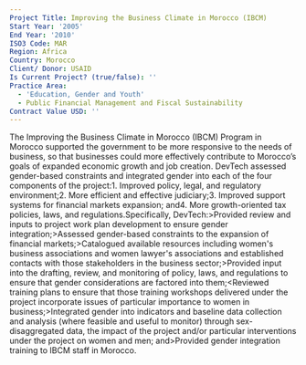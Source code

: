 ```yaml
---
Project Title: Improving the Business Climate in Morocco (IBCM)
Start Year: '2005'
End Year: '2010'
ISO3 Code: MAR
Region: Africa
Country: Morocco
Client/ Donor: USAID
Is Current Project? (true/false): ''
Practice Area:
  - 'Education, Gender and Youth'
  - Public Financial Management and Fiscal Sustainability
Contract Value USD: ''
---
```

The Improving the Business Climate in Morocco (IBCM) Program in Morocco supported the government to be more responsive to the needs of business, so that businesses could more effectively contribute to Morocco’s goals of expanded economic growth and job creation. DevTech assessed gender-based constraints and integrated gender into each of the four components of the project:1. Improved policy, legal, and regulatory environment;2. More efficient and effective judiciary;3. Improved support systems for financial markets expansion; and4. More growth-oriented tax policies, laws, and regulations.Specifically, DevTech:>Provided review and inputs to project work plan development to ensure gender integration;>Assessed gender-based constraints to the expansion of financial markets;>Catalogued available resources including women's business associations and women lawyer's associations and established contacts with those stakeholders in the business sector;>Provided input into the drafting, review, and monitoring of policy, laws, and regulations to ensure that gender considerations are factored into them;<Reviewed training plans to ensure that those training workshops delivered under the project incorporate issues of particular importance to women in business;>Integrated gender into indicators and baseline data collection and analysis (where feasible and useful to monitor) through sex-disaggregated data, the  impact of the project and/or particular interventions under the project on women and men; and>Provided gender integration training to IBCM staff in Morocco.